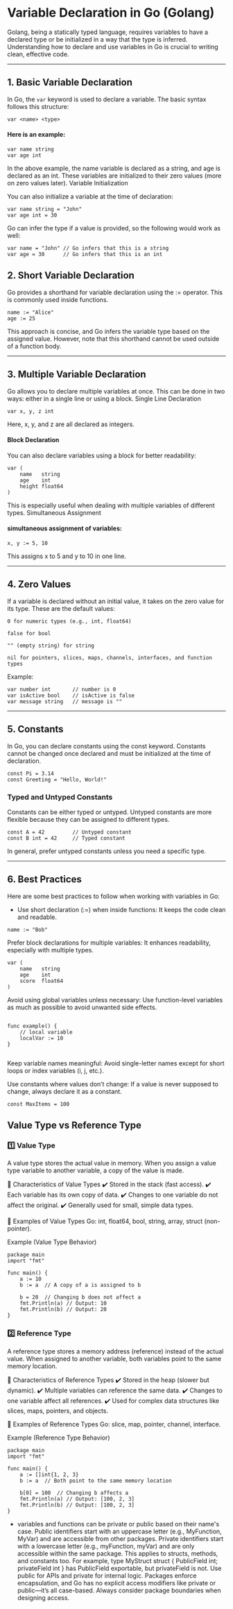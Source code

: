 # Variable Declaration in Go (Golang)

Golang, being a statically typed language, requires variables to have a declared type or be initialized in a way that the type is inferred. Understanding how to declare and use variables in Go is crucial to writing clean, effective code.

---


## 1. Basic Variable Declaration

In Go, the `var` keyword is used to declare a variable. The basic syntax follows this structure:


```
var <name> <type>
```

#### Here is an example:

```
var name string
var age int
```

In the above example, the name variable is declared as a string, and age is declared as an int. These variables are initialized to their zero values (more on zero values later).
Variable Initialization

You can also initialize a variable at the time of declaration:

```
var name string = "John"
var age int = 30
```

Go can infer the type if a value is provided, so the following would work as well:

```
var name = "John" // Go infers that this is a string
var age = 30      // Go infers that this is an int
```

## 2. Short Variable Declaration

Go provides a shorthand for variable declaration using the := operator. This is commonly used inside functions.

```
name := "Alice"
age := 25
```

This approach is concise, and Go infers the variable type based on the assigned value. However, note that this shorthand cannot be used outside of a function body.

---

## 3. Multiple Variable Declaration

Go allows you to declare multiple variables at once. This can be done in two ways: either in a single line or using a block.
Single Line Declaration

```
var x, y, z int
```


Here, x, y, and z are all declared as integers.

#### Block Declaration

You can also declare variables using a block for better readability:

```
var (
    name   string
    age    int
    height float64
)

```

This is especially useful when dealing with multiple variables of different types.
Simultaneous Assignment

#### simultaneous assignment of variables:

```
x, y := 5, 10
```

This assigns x to 5 and y to 10 in one line.

---

## 4. Zero Values

If a variable is declared without an initial value, it takes on the zero value for its type. These are the default values:

```
0 for numeric types (e.g., int, float64)

false for bool

"" (empty string) for string

nil for pointers, slices, maps, channels, interfaces, and function types

```

Example:

```
var number int       // number is 0
var isActive bool    // isActive is false
var message string   // message is ""
```

---

## 5. Constants

In Go, you can declare constants using the const keyword. Constants cannot be changed once declared and must be initialized at the time of declaration.

```
const Pi = 3.14
const Greeting = "Hello, World!"
```

### Typed and Untyped Constants

Constants can be either typed or untyped. Untyped constants are more flexible because they can be assigned to different types.

```
const A = 42         // Untyped constant
const B int = 42     // Typed constant
```

In general, prefer untyped constants unless you need a specific type.

---


## 6. Best Practices

Here are some best practices to follow when working with variables in Go:

- Use short declaration (:=) when inside functions: It keeps the code clean and readable.

```
name := "Bob"
```

Prefer block declarations for multiple variables: It enhances readability, especially with multiple types.

```
var (
    name   string
    age    int
    score  float64
)

```

Avoid using global variables unless necessary: Use function-level variables as much as possible to avoid unwanted side effects.

```

func example() {
    // local variable
    localVar := 10
}


```

Keep variable names meaningful: Avoid single-letter names except for short loops or index variables (i, j, etc.).

Use constants where values don’t change: If a value is never supposed to change, always declare it as a constant.

```
const MaxItems = 100
```
## Value Type vs Reference Type

### 1️⃣ Value Type
A value type stores the actual value in memory. When you assign a value type variable to another variable, a copy of the value is made.

🔹 Characteristics of Value Types
✔️ Stored in the stack (fast access).
✔️ Each variable has its own copy of data.
✔️ Changes to one variable do not affect the original.
✔️ Generally used for small, simple data types.

🔸 Examples of Value Types
Go: int, float64, bool, string, array, struct (non-pointer).

Example (Value Type Behavior)
```
package main
import "fmt"

func main() {
    a := 10
    b := a  // A copy of a is assigned to b

    b = 20  // Changing b does not affect a
    fmt.Println(a) // Output: 10
    fmt.Println(b) // Output: 20
}
```



### 2️⃣ Reference Type
A reference type stores a memory address (reference) instead of the actual value. When assigned to another variable, both variables point to the same memory location.

🔹 Characteristics of Reference Types
✔️ Stored in the heap (slower but dynamic).
✔️ Multiple variables can reference the same data.
✔️ Changes to one variable affect all references.
✔️ Used for complex data structures like slices, maps, pointers, and objects.

🔸 Examples of Reference Types
Go: slice, map, pointer, channel, interface.


Example (Reference Type Behavior)

```
package main
import "fmt"

func main() {
    a := []int{1, 2, 3}
    b := a  // Both point to the same memory location

    b[0] = 100  // Changing b affects a
    fmt.Println(a) // Output: [100, 2, 3]
    fmt.Println(b) // Output: [100, 2, 3]
}
```


* variables and functions can be private or public based on their name's case. Public identifiers start with an uppercase letter (e.g., MyFunction, MyVar) and are accessible from other packages. Private identifiers start with a lowercase letter (e.g., myFunction, myVar) and are only accessible within the same package. This applies to structs, methods, and constants too. For example, type MyStruct struct { PublicField int; privateField int } has PublicField exportable, but privateField is not. Use public for APIs and private for internal logic. Packages enforce encapsulation, and Go has no explicit access modifiers like private or public—it’s all case-based. Always consider package boundaries when designing access.

